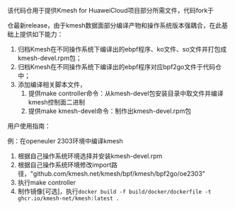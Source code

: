 该代码仓用于提供Kmesh for HuaweiCloud项目部分所需文件，代码fork于

[Kmesh]: https://github.com/kmesh-net/kmesh

仓最新release，由于kmesh数据面部分编译产物和操作系统版本强耦合，在此基础上提供如下能力：

1. 归档Kmesh在不同操作系统下编译出的ebpf程序、ko文件、so文件并打包成kmesh-devel.rpm包；
2. 归档Kmesh在不同操作系统下编译出的ebpf程序对应bpf2go文件于代码仓中；
3. 添加编译相关脚本文件，
   1. 提供make controller命令：从kmesh-devel包安装目录中取文件并编译kmesh控制面二进制
   2. 提供make kmesh-devel命令：制作出kmesh-devel.rpm包



用户使用指南：

例：在openeuler 2303环境中编译kmesh

1. 根据自己操作系统环境选择并安装kmesh-devel.rpm
2. 根据自己操作系统环境修改import路径，"github.com/kmesh.net/kmesh/bpf/kmesh/bpf2go/oe2303"
3. 执行make controller
4. 制作镜像[可选]，执行`docker build -f build/docker/dockerfile -t ghcr.io/kmesh-net/kmesh:latest .`